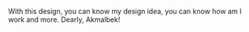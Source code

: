 With this design, you can know my design idea, you can know how am I work and more.
Dearly, Akmalbek!
